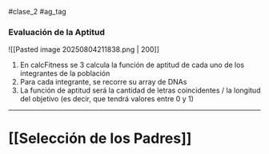 #clase_2 #ag_tag

### Evaluación de la Aptitud
![[Pasted image 20250804211838.png | 200]]
1) En calcFitness se 3 calcula la función de aptitud de cada uno de los integrantes de la población
2) Para cada integrante, se recorre su array de DNAs
3) La función de aptitud será la cantidad de letras coincidentes / la longitud del objetivo (es decir, que tendrá valores entre 0 y 1)

---

# [[Selección de los Padres]]

